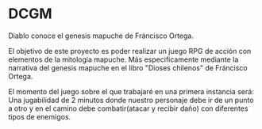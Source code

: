 # DCGM
Diablo conoce el genesis mapuche de Fráncisco Ortega.

El objetivo de este proyecto es poder realizar un juego RPG de acción con elementos de la mitología mapuche. Más especificamente 
mediante la narrativa del genesis mapuche en el libro "Dioses chilenos" de Fráncisco Ortega.

El momento del juego sobre el que trabajaré en una primera instancia será: Una jugabilidad de 2 minutos donde nuestro personaje debe ir de un punto a otro y en el camino debe combatir(atacar y recibir daño) con diferentes tipos de enemigos.


